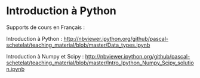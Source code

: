 # Introduction à Python

Supports de cours en Français : 

Introduction à Python :
http://nbviewer.ipython.org/github/pascal-schetelat/teaching_material/blob/master/Data_types.ipynb

Introduction à Numpy et Scipy : 
http://nbviewer.ipython.org/github/pascal-schetelat/teaching_material/blob/master/Intro_Ipython_Numpy_Scipy_solution.ipynb
